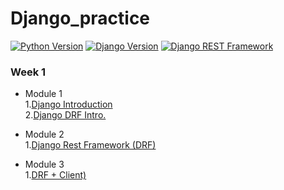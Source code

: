 # Django_practice
[![Python Version](https://img.shields.io/badge/python-3.8.5-brightgreen.svg)](https://python.org)
[![Django Version](https://img.shields.io/badge/django-1.11.23-brightgreen.svg)](https://djangoproject.com)
[![Django REST Framework](https://img.shields.io/badge/Django_REST_Framework-3.12.2-green.svg)](https://djangoproject.com)

### Week 1
- Module 1  
  1.[Django Introduction](https://github.com/vymana/Anand_Kr/tree/master/Module%201%20:%20Django/myproject)  
  2.[Django DRF Intro.](https://github.com/vymana/Anand_Kr/tree/master/Module%201%20:%20DRF%20Intro/tutorial)

- Module 2  
  1.[Django Rest Framework (DRF)](https://github.com/vymana/Anand_Kr/tree/master/Module2%20:%20Django%20Rest%20Framework%20(DRF)/tutorial)
  
- Module 3  
  1.[DRF + Client)](https://github.com/vymana/Anand_Kr/tree/master/Module%203%20:%20DRF%20%2B%20Client/mysite)  

